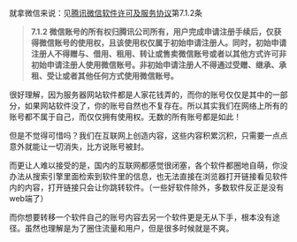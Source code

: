 
就拿微信来说：见[腾讯微信软件许可及服务协议](https://weixin.qq.com/agreement?lang=zh_CN#%E4%B8%83%E3%80%81%E4%B8%BB%E6%9D%83%E5%88%A9%E4%B9%89%E5%8A%A1%E6%9D%A1%E6%AC%BE)第7.1.2条

> **7.1.2 微信账号的所有权归腾讯公司所有，用户完成申请注册手续后，仅获得微信账号的使用权，且该使用权仅属于初始申请注册人。同时，初始申请注册人不得赠与、借用、租用、转让或售卖微信账号或者以其他方式许可非初始申请注册人使用微信账号。非初始申请注册人不得通过受赠、继承、承租、受让或者其他任何方式使用微信账号。**

很好理解，因为服务器网站软件都是人家花钱弄的，而你的账号仅仅是其中的一部分，如果网站软件没了，你的账号自然也不复存在。所以其实我们在网络上所有的账号都不属于自己，而仅仅拥有使用权。无数的所有账号都是如此！

但是不觉得可惜吗？我们在互联网上创造内容，这些内容积累沉积，只需要一点点意外就能让一切消失，比方说账号被封。

而更让人难以接受的是，国内的互联网都感觉很闭塞，各个软件都圈地自萌，你没办法从搜索引擎里面检索到软件里的信息，也无法直接在浏览器打开链接看见软件内的内容，打开链接只会让你跳转软件。（一些好软件除外，多数软件反正是没有web端了）

而你想要转移一个软件自己的账号内容去另一个软件更是无从下手，根本没有途径。虽然也理解是为了圈住流量和用户，但是很多时候就是不爽。